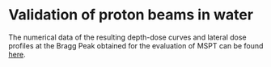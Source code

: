 # Validation of proton beams in water #

The numerical data of the resulting depth-dose curves and lateral dose profiles at the Bragg Peak obtained for the evaluation of MSPT can be found [here](https://drive.google.com/folderview?id=0B_WXmo20UZopNFRTbG9Wdm5iT00&usp=sharing).